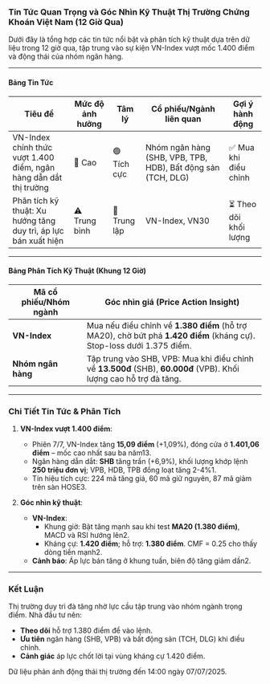 ### Tin Tức Quan Trọng và Góc Nhìn Kỹ Thuật Thị Trường Chứng Khoán Việt Nam (12 Giờ Qua)

Dưới đây là tổng hợp các tin tức nổi bật và phân tích kỹ thuật dựa trên dữ liệu trong 12 giờ qua, tập trung vào sự kiện VN-Index vượt mốc 1.400 điểm và động thái của nhóm ngân hàng.

---

#### **Bảng Tin Tức**
| Tiêu đề | Mức độ ảnh hưởng | Tâm lý | Cổ phiếu/Ngành liên quan | Gợi ý hành động |
|---------|-------------------|---------|--------------------------|-----------------|
| VN-Index chính thức vượt 1.400 điểm, ngân hàng dẫn dắt thị trường | 🚨 Cao | 🟢 Tích cực | Nhóm ngân hàng (SHB, VPB, TPB, HDB), Bất động sản (TCH, DLG) | ✅ Mua khi điều chỉnh |
| Phân tích kỹ thuật: Xu hướng tăng duy trì, áp lực bán xuất hiện | ⚠️ Trung bình | 🔵 Trung lập | VN-Index, VN30 | ⏳ Theo dõi khối lượng |

---

#### **Bảng Phân Tích Kỹ Thuật (Khung 12 Giờ)**
| Mã cổ phiếu/Nhóm ngành | Góc nhìn giá (Price Action Insight) |
|------------------------|-------------------------------------|
| **VN-Index** | Mua nếu điều chỉnh về **1.380 điểm** (hỗ trợ MA20), chờ bứt phá **1.420 điểm** (kháng cự). Stop-loss dưới 1.375 điểm. |
| **Nhóm ngân hàng** | Tập trung vào SHB, VPB: Mua khi điều chỉnh về **13.500đ** (SHB), **60.000đ** (VPB). Khối lượng cao hỗ trợ đà tăng. |

---

### Chi Tiết Tin Tức & Phân Tích
1. **VN-Index vượt 1.400 điểm**:
   - Phiên 7/7, VN-Index tăng **15,09 điểm** (+1,09%), đóng cửa ở **1.401,06 điểm** – mốc cao nhất sau ba năm13.
   - Ngân hàng dẫn dắt: **SHB** tăng trần (+6,9%), khối lượng khớp lệnh **250 triệu đơn vị**; VPB, HDB, TPB đồng loạt tăng 2-4%1.
   - Tín hiệu tích cực: 224 mã tăng giá, 60 mã giữ nguyên, 87 mã giảm trên sàn HOSE3.

2. **Góc nhìn kỹ thuật**:
   - **VN-Index**:
     - Khung giờ: Bật tăng mạnh sau khi test **MA20 (1.380 điểm)**, MACD và RSI hướng lên2.
     - Kháng cự: **1.420 điểm**; hỗ trợ: **1.380 điểm**. CMF = 0.25 cho thấy dòng tiền mạnh2.
   - **Cảnh báo**: Áp lực bán tăng ở khung tuần, biên độ tăng giảm dần2.

---

### Kết Luận
Thị trường duy trì đà tăng nhờ lực cầu tập trung vào nhóm ngành trọng điểm. Nhà đầu tư nên:
- **Theo dõi** hỗ trợ 1.380 điểm để vào lệnh.
- **Ưu tiên** ngân hàng (SHB, VPB) và bất động sản (TCH, DLG) khi điều chỉnh.
- **Cảnh giác** áp lực chốt lời tại vùng kháng cự 1.420 điểm.

Dữ liệu phản ánh động thái thị trường đến 14:00 ngày 07/07/2025.